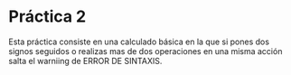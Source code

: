  # Práctica 2
Esta práctica consiste en una calculado básica en la que si pones dos signos seguidos o realizas mas de dos operaciones en una misma acción salta el warniing de ERROR DE SINTAXIS.